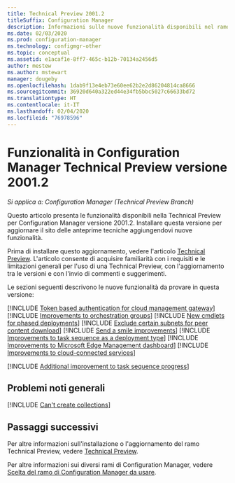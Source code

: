 ```yaml
---
title: Technical Preview 2001.2
titleSuffix: Configuration Manager
description: Informazioni sulle nuove funzionalità disponibili nel ramo Configuration Manager Technical Preview versione 2001.2.
ms.date: 02/03/2020
ms.prod: configuration-manager
ms.technology: configmgr-other
ms.topic: conceptual
ms.assetid: e1acaf1e-8ff7-465c-b12b-70134a2456d5
author: mestew
ms.author: mstewart
manager: dougeby
ms.openlocfilehash: 1dab9f13e4eb73e60ee62b2e2d86204814ca8666
ms.sourcegitcommit: 36920d640a322ed44e34fb5bbc5027c66633bd72
ms.translationtype: HT
ms.contentlocale: it-IT
ms.lasthandoff: 02/04/2020
ms.locfileid: "76978596"
---
```

# <a name="features-in-configuration-manager-technical-preview-version-20012"></a>Funzionalità in Configuration Manager Technical Preview versione 2001.2

*Si applica a: Configuration Manager (Technical Preview Branch)*

Questo articolo presenta le funzionalità disponibili nella Technical Preview per Configuration Manager versione 2001.2. Installare questa versione per aggiornare il sito delle anteprime tecniche aggiungendovi nuove funzionalità.

Prima di installare questo aggiornamento, vedere l'articolo [Technical Preview](/configmgr/core/get-started/technical-preview). L'articolo consente di acquisire familiarità con i requisiti e le limitazioni generali per l'uso di una Technical Preview, con l'aggiornamento tra le versioni e con l'invio di commenti e suggerimenti.

Le sezioni seguenti descrivono le nuove funzionalità da provare in questa versione:

<!-- [!INCLUDE [Example feature name](includes/2001-2/1234567.md)] -->

[!INCLUDE [Token based authentication for cloud management gateway](includes/2001-2/5686290.md)]
[!INCLUDE [Improvements to orchestration groups](includes/2001-2/3098816.md)]
[!INCLUDE [New cmdlets for phased deployments](includes/2001-2/6104290.md)]
[!INCLUDE [Exclude certain subnets for peer content download](includes/2001-2/3555777.md)]
[!INCLUDE [Send a smile improvements](includes/2001-2/5891852.md)]
[!INCLUDE [Improvements to task sequence as a deployment type](includes/2001-2/3555953.md)]
[!INCLUDE [Improvements to Microsoft Edge Management dashboard](includes/2001-2/3871913.md)]
[!INCLUDE [Improvements to cloud-connected services](includes/2001-2/4963230.md)]

[!INCLUDE [Additional improvement to task sequence progress](includes/2001-2/2356386.md)]
<!-- 5932692 -->

## <a name="general-known-issues"></a>Problemi noti generali

[!INCLUDE [Can't create collections](includes/2001-2/known-issue-6197183.md)]

## <a name="next-steps"></a>Passaggi successivi

Per altre informazioni sull'installazione o l'aggiornamento del ramo Technical Preview, vedere [Technical Preview](/configmgr/core/get-started/technical-preview).

Per altre informazioni sui diversi rami di Configuration Manager, vedere [Scelta del ramo di Configuration Manager da usare](/configmgr/core/understand/which-branch-should-i-use).
